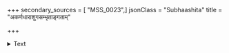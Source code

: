 +++
secondary_sources = [ "MSS_0023",]
jsonClass = "Subhaashita"
title = "अकर्णधाराशुगसम्भृताङ्गताम्"

+++

<details><summary>Text</summary>

अकर्णधाराशुगसंभृताङ्गतां गतैररित्रेण विनास्य वैरिभिः।  
विधाय यावत्तरणेर्भिदामहो निमज्ज्य तीर्णः समरे भवार्णवः॥
</details>
